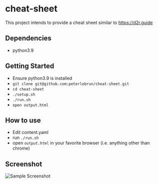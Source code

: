# cheat-sheet

This project intends to provide a cheat sheet similar to https://d2r.guide

## Dependencies
- python3.9

## Getting Started
- Ensure python3.9 is installed
- `git clone git@github.com:peterlebrun/cheat-sheet.git`
- `cd cheat-sheet`
- `./setup.sh`
- `./run.sh`
- `open output.html`

## How to use
- Edit content.yaml
- run `./run.sh`
- open `output.html` in your favorite browser (i.e. anything other than chrome)

## Screenshot
![Sample Screenshot](./example.png "This is the cheat sheet built with the
included sample data.")
